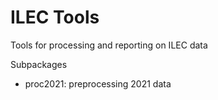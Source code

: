 # ILEC Tools

Tools for processing and reporting on ILEC data

Subpackages
* proc2021: preprocessing 2021 data


